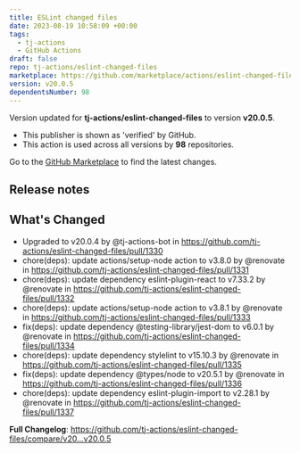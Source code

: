 ```yaml
---
title: ESLint changed files
date: 2023-08-19 10:58:09 +00:00
tags:
  - tj-actions
  - GitHub Actions
draft: false
repo: tj-actions/eslint-changed-files
marketplace: https://github.com/marketplace/actions/eslint-changed-files
version: v20.0.5
dependentsNumber: 98
---
```



Version updated for **tj-actions/eslint-changed-files** to version **v20.0.5**.
- This publisher is shown as 'verified' by GitHub.
- This action is used across all versions by **98** repositories.

Go to the [GitHub Marketplace](https://github.com/marketplace/actions/eslint-changed-files) to find the latest changes.

## Release notes

## What's Changed
* Upgraded to v20.0.4 by @tj-actions-bot in https://github.com/tj-actions/eslint-changed-files/pull/1330
* chore(deps): update actions/setup-node action to v3.8.0 by @renovate in https://github.com/tj-actions/eslint-changed-files/pull/1331
* chore(deps): update dependency eslint-plugin-react to v7.33.2 by @renovate in https://github.com/tj-actions/eslint-changed-files/pull/1332
* chore(deps): update actions/setup-node action to v3.8.1 by @renovate in https://github.com/tj-actions/eslint-changed-files/pull/1333
* fix(deps): update dependency @testing-library/jest-dom to v6.0.1 by @renovate in https://github.com/tj-actions/eslint-changed-files/pull/1334
* chore(deps): update dependency stylelint to v15.10.3 by @renovate in https://github.com/tj-actions/eslint-changed-files/pull/1335
* fix(deps): update dependency @types/node to v20.5.1 by @renovate in https://github.com/tj-actions/eslint-changed-files/pull/1336
* chore(deps): update dependency eslint-plugin-import to v2.28.1 by @renovate in https://github.com/tj-actions/eslint-changed-files/pull/1337


**Full Changelog**: https://github.com/tj-actions/eslint-changed-files/compare/v20...v20.0.5
